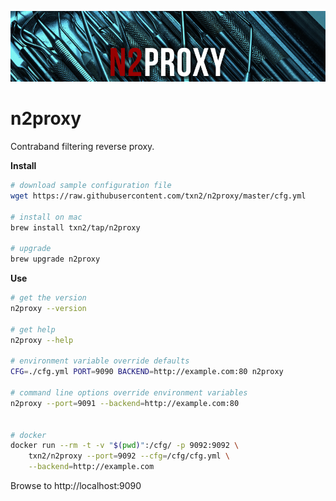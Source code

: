 ![n2proxy](mast.jpg)

# n2proxy

Contraband filtering reverse proxy.

**Install**
```bash
# download sample configuration file
wget https://raw.githubusercontent.com/txn2/n2proxy/master/cfg.yml

# install on mac
brew install txn2/tap/n2proxy

# upgrade
brew upgrade n2proxy
```

**Use**
```bash
# get the version
n2proxy --version

# get help
n2proxy --help

# environment variable override defaults
CFG=./cfg.yml PORT=9090 BACKEND=http://example.com:80 n2proxy

# command line options override environment variables
n2proxy --port=9091 --backend=http://example.com:80


# docker
docker run --rm -t -v "$(pwd)":/cfg/ -p 9092:9092 \
    txn2/n2proxy --port=9092 --cfg=/cfg/cfg.yml \
    --backend=http://example.com

```

Browse to http://localhost:9090
